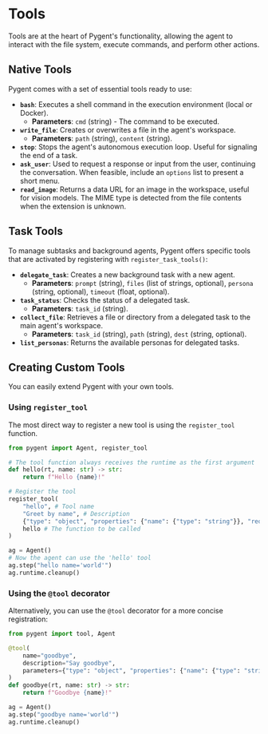 # Tools

Tools are at the heart of Pygent's functionality, allowing the agent to interact with the file system, execute commands, and perform other actions.

## Native Tools

Pygent comes with a set of essential tools ready to use:

* **`bash`**: Executes a shell command in the execution environment (local or Docker).
    * **Parameters**: `cmd` (string) - The command to be executed.
* **`write_file`**: Creates or overwrites a file in the agent's workspace.
    * **Parameters**: `path` (string), `content` (string).
* **`stop`**: Stops the agent's autonomous execution loop. Useful for signaling the end of a task.
* **`ask_user`**: Used to request a response or input from the user, continuing the conversation. When feasible, include an `options` list to present a short menu.
* **`read_image`**: Returns a data URL for an image in the workspace, useful for vision models. The MIME type is detected from the file contents when the extension is unknown.

## Task Tools

To manage subtasks and background agents, Pygent offers specific tools that are activated by registering with `register_task_tools()`:

* **`delegate_task`**: Creates a new background task with a new agent.
    * **Parameters**: `prompt` (string), `files` (list of strings, optional), `persona` (string, optional), `timeout` (float, optional).
* **`task_status`**: Checks the status of a delegated task.
    * **Parameters**: `task_id` (string).
* **`collect_file`**: Retrieves a file or directory from a delegated task to the main agent's workspace.
    * **Parameters**: `task_id` (string), `path` (string), `dest` (string, optional).
* **`list_personas`**: Returns the available personas for delegated tasks.

## Creating Custom Tools

You can easily extend Pygent with your own tools.

### Using `register_tool`

The most direct way to register a new tool is using the `register_tool` function.

```python
from pygent import Agent, register_tool

# The tool function always receives the runtime as the first argument
def hello(rt, name: str) -> str:
    return f"Hello {name}!"

# Register the tool
register_tool(
    "hello", # Tool name
    "Greet by name", # Description
    {"type": "object", "properties": {"name": {"type": "string"}}, "required": ["name"]}, # Parameter schema
    hello # The function to be called
)

ag = Agent()
# Now the agent can use the 'hello' tool
ag.step("hello name='world'")
ag.runtime.cleanup()
```

### Using the `@tool` decorator
Alternatively, you can use the `@tool` decorator for a more concise registration:

```python
from pygent import tool, Agent

@tool(
    name="goodbye",
    description="Say goodbye",
    parameters={"type": "object", "properties": {"name": {"type": "string"}}, "required": ["name"]},
)
def goodbye(rt, name: str) -> str:
    return f"Goodbye {name}!"

ag = Agent()
ag.step("goodbye name='world'")
ag.runtime.cleanup()
```